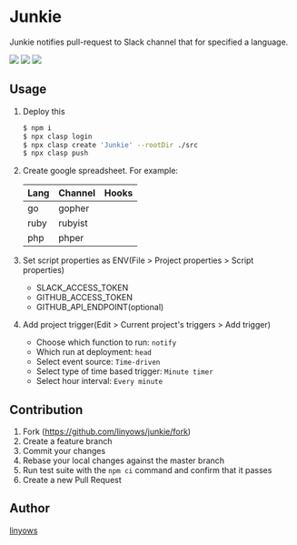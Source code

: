 Junkie
==

Junkie notifies pull-request to Slack channel that for specified a language.

<a href="https://travis-ci.org/linyows/junkie" title="travis"><img src="https://img.shields.io/travis/linyows/junkie.svg?style=for-the-badge"></a>
<a href="https://github.com/google/clasp" title="clasp"><img src="https://img.shields.io/badge/built%20with-clasp-4285f4.svg?style=for-the-badge"></a>
<a href="https://github.com/linyows/junkie/blob/master/LICENSE" title="MIT License"><img src="https://img.shields.io/badge/license-MIT-blue.svg?style=for-the-badge"></a>

Usage
-----

1. Deploy this
    ```sh
    $ npm i
    $ npx clasp login
    $ npx clasp create 'Junkie' --rootDir ./src
    $ npx clasp push
    ```
1. Create google spreadsheet. For example:

    Lang | Channel |  Hooks
    ---  | ---     |  ---
    go   | gopher  |  
    ruby | rubyist |  
    php  | phper   |  
1. Set script properties as ENV(File > Project properties > Script properties)
    - SLACK_ACCESS_TOKEN
    - GITHUB_ACCESS_TOKEN
    - GITHUB_API_ENDPOINT(optional)
1. Add project trigger(Edit > Current project's triggers > Add trigger)
    - Choose which function to run: `notify`
    - Which run at deployment: `head`
    - Select event source: `Time-driven`
    - Select type of time based trigger: `Minute timer`
    - Select hour interval: `Every minute`

Contribution
------------

1. Fork (https://github.com/linyows/junkie/fork)
1. Create a feature branch
1. Commit your changes
1. Rebase your local changes against the master branch
1. Run test suite with the `npm ci` command and confirm that it passes
1. Create a new Pull Request

Author
------

[linyows](https://github.com/linyows)
